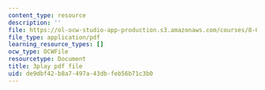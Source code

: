 ```yaml
---
content_type: resource
description: ''
file: https://ol-ocw-studio-app-production.s3.amazonaws.com/courses/8-01sc-classical-mechanics-fall-2016/de9dbf42b8a7497a43dbfeb56b71c3b0_2tSUT6HDeaw.pdf
file_type: application/pdf
learning_resource_types: []
ocw_type: OCWFile
resourcetype: Document
title: 3play pdf file
uid: de9dbf42-b8a7-497a-43db-feb56b71c3b0
---
```

